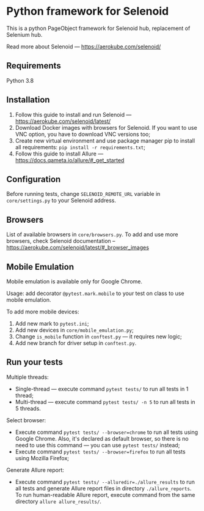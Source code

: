# Python framework for Selenoid
This is a python PageObject framework for Selenoid hub, replacement of Selenium hub. 

Read more about Selenoid — https://aerokube.com/selenoid/

## Requirements
Python 3.8

## Installation
1. Follow this guide to install and run Selenoid — https://aerokube.com/selenoid/latest/
2. Download Docker images with browsers for Selenoid. If you want to use VNC option, you have to download VNC versions too;
3. Create new virtual environment and use package manager pip to install all requirements: ```pip install -r requirements.txt```;
4. Follow this guide to install Allure — https://docs.qameta.io/allure/#_get_started

## Configuration
Before running tests, change `SELENOID_REMOTE_URL` variable in `core/settings.py` to your Selenoid address.

## Browsers
List of available browsers in `core/browsers.py`. To add and use more browsers, check Selenoid documentation – https://aerokube.com/selenoid/latest/#_browser_images

## Mobile Emulation
Mobile emulation is available only for Google Chrome. 

Usage: add decorator `@pytest.mark.mobile` to your test on class to use mobile emulation. 

To add more mobile devices:
1. Add new mark to `pytest.ini`;
2. Add new devices in `core/mobile_emulation.py`;
3. Change `is_mobile` function in `conftest.py` — it requires new logic;
4. Add new branch for driver setup in `conftest.py`. 

## Run your tests
Multiple threads:
- Single-thread — execute command `pytest tests/` to run all tests in 1 thread;
- Multi-thread — execute command `pytest tests/ -n 5` to run all tests in 5 threads.

Select browser:
- Execute command `pytest tests/ --browser=chrome` to run all tests using Google Chrome. Also, it's declared as default browser, so there is no need to use this command — you can use `pytest tests/` instead;
- Execute command `pytest tests/ --browser=firefox` to run all tests using Mozilla Firefox;

Generate Allure report:
- Execute command `pytest tests/ --alluredir=./allure_results` to run all tests and generate Allure report files in directory `./allure_reports`. To run human-readable Allure report, execute command from the same directory `allure allure_results/`.    
